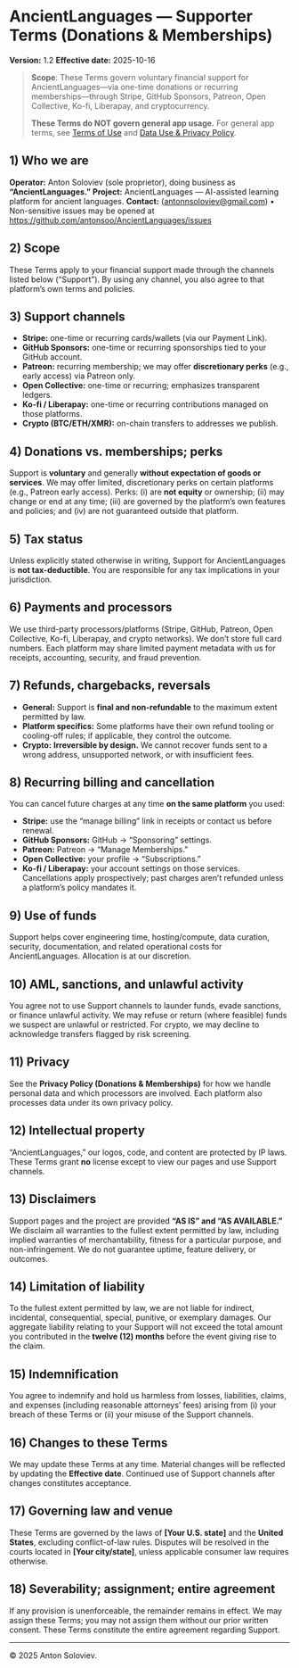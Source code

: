 # AncientLanguages — Supporter Terms (Donations & Memberships)
**Version:** 1.2
**Effective date:** 2025-10-16

> **Scope**: These Terms govern voluntary financial support for AncientLanguages—via one-time donations or recurring memberships—through Stripe, GitHub Sponsors, Patreon, Open Collective, Ko-fi, Liberapay, and cryptocurrency.
>
> **These Terms do NOT govern general app usage.** For general app terms, see [Terms of Use](TERMS_OF_USE.md) and [Data Use & Privacy Policy](DATA_POLICY.md).

## 1) Who we are
**Operator:** Anton Soloviev (sole proprietor), doing business as **“AncientLanguages.”**
**Project:** AncientLanguages — AI-assisted learning platform for ancient languages.
**Contact:** (antonnsoloviev@gmail.com) • Non-sensitive issues may be opened at https://github.com/antonsoo/AncientLanguages/issues

## 2) Scope
These Terms apply to your financial support made through the channels listed below (“Support”). By using any channel, you also agree to that platform’s own terms and policies.

## 3) Support channels
- **Stripe:** one-time or recurring cards/wallets (via our Payment Link).
- **GitHub Sponsors:** one-time or recurring sponsorships tied to your GitHub account.
- **Patreon:** recurring membership; we may offer **discretionary perks** (e.g., early access) via Patreon only.
- **Open Collective:** one-time or recurring; emphasizes transparent ledgers.
- **Ko-fi / Liberapay:** one-time or recurring contributions managed on those platforms.
- **Crypto (BTC/ETH/XMR):** on-chain transfers to addresses we publish.

## 4) Donations vs. memberships; perks
Support is **voluntary** and generally **without expectation of goods or services**. We may offer limited, discretionary perks on certain platforms (e.g., Patreon early access). Perks: (i) are **not equity** or ownership; (ii) may change or end at any time; (iii) are governed by the platform’s own features and policies; and (iv) are not guaranteed outside that platform.

## 5) Tax status
Unless explicitly stated otherwise in writing, Support for AncientLanguages is **not tax-deductible**. You are responsible for any tax implications in your jurisdiction.

## 6) Payments and processors
We use third-party processors/platforms (Stripe, GitHub, Patreon, Open Collective, Ko-fi, Liberapay, and crypto networks). We don’t store full card numbers. Each platform may share limited payment metadata with us for receipts, accounting, security, and fraud prevention.

## 7) Refunds, chargebacks, reversals
- **General:** Support is **final and non-refundable** to the maximum extent permitted by law.
- **Platform specifics:** Some platforms have their own refund tooling or cooling-off rules; if applicable, they control the outcome.
- **Crypto:** **Irreversible by design.** We cannot recover funds sent to a wrong address, unsupported network, or with insufficient fees.

## 8) Recurring billing and cancellation
You can cancel future charges at any time **on the same platform** you used:
- **Stripe:** use the “manage billing” link in receipts or contact us before renewal.
- **GitHub Sponsors:** GitHub → “Sponsoring” settings.
- **Patreon:** Patreon → “Manage Memberships.”
- **Open Collective:** your profile → “Subscriptions.”
- **Ko-fi / Liberapay:** your account settings on those services.
Cancellations apply prospectively; past charges aren’t refunded unless a platform’s policy mandates it.

## 9) Use of funds
Support helps cover engineering time, hosting/compute, data curation, security, documentation, and related operational costs for AncientLanguages. Allocation is at our discretion.

## 10) AML, sanctions, and unlawful activity
You agree not to use Support channels to launder funds, evade sanctions, or finance unlawful activity. We may refuse or return (where feasible) funds we suspect are unlawful or restricted. For crypto, we may decline to acknowledge transfers flagged by risk screening.

## 11) Privacy
See the **Privacy Policy (Donations & Memberships)** for how we handle personal data and which processors are involved. Each platform also processes data under its own privacy policy.

## 12) Intellectual property
“AncientLanguages,” our logos, code, and content are protected by IP laws. These Terms grant **no** license except to view our pages and use Support channels.

## 13) Disclaimers
Support pages and the project are provided **“AS IS” and “AS AVAILABLE.”** We disclaim all warranties to the fullest extent permitted by law, including implied warranties of merchantability, fitness for a particular purpose, and non-infringement. We do not guarantee uptime, feature delivery, or outcomes.

## 14) Limitation of liability
To the fullest extent permitted by law, we are not liable for indirect, incidental, consequential, special, punitive, or exemplary damages. Our aggregate liability relating to your Support will not exceed the total amount you contributed in the **twelve (12) months** before the event giving rise to the claim.

## 15) Indemnification
You agree to indemnify and hold us harmless from losses, liabilities, claims, and expenses (including reasonable attorneys’ fees) arising from (i) your breach of these Terms or (ii) your misuse of the Support channels.

## 16) Changes to these Terms
We may update these Terms at any time. Material changes will be reflected by updating the **Effective date**. Continued use of Support channels after changes constitutes acceptance.

## 17) Governing law and venue
These Terms are governed by the laws of **[Your U.S. state]** and the **United States**, excluding conflict-of-law rules. Disputes will be resolved in the courts located in **[Your city/state]**, unless applicable consumer law requires otherwise.

## 18) Severability; assignment; entire agreement
If any provision is unenforceable, the remainder remains in effect. We may assign these Terms; you may not assign them without our prior written consent. These Terms constitute the entire agreement regarding Support.

---

© 2025 Anton Soloviev.
